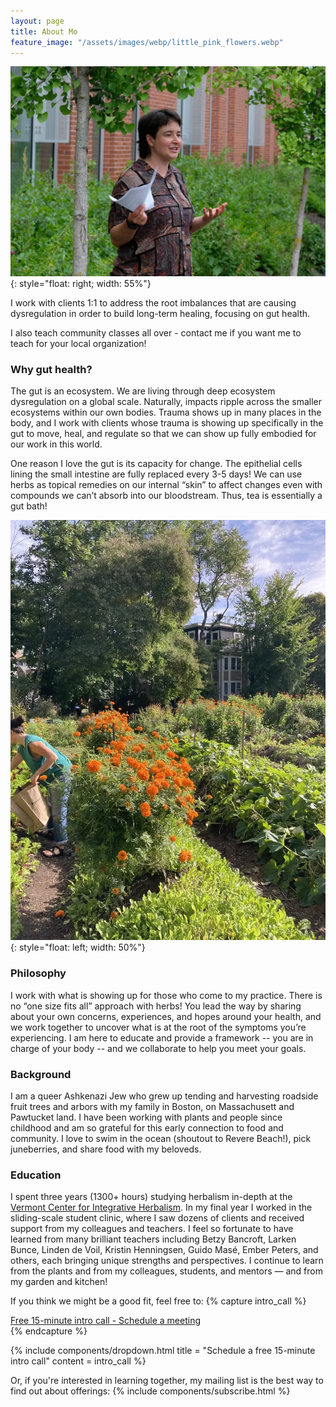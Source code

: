 ```yaml
---
layout: page
title: About Mo
feature_image: "/assets/images/webp/little_pink_flowers.webp"
---
```


![](/assets/images/webp/moginkgomedford.webp){: style="float: right; width: 55%"}

I work with clients 1:1 to address the root imbalances that are causing dysregulation in order to build long-term healing, focusing on gut health.

I also teach community classes all over - contact me if you want me to teach for your local organization!

### Why gut health?
The gut is an ecosystem. We are living through deep ecosystem dysregulation on a global scale. Naturally, impacts ripple across the smaller ecosystems within our own bodies. Trauma shows up in many places in the body, and I work with clients whose trauma is showing up specifically in the gut to move, heal, and regulate so that we can show up fully embodied for our work in this world.

One reason I love the gut is its capacity for change. The epithelial cells lining the small intestine are fully replaced every 3-5 days! We can use herbs as topical remedies on our internal “skin” to affect changes even with compounds we can’t absorb into our bloodstream. Thus, tea is essentially a gut bath!

![](/assets/images/webp/hhfarm.webp){: style="float: left; width: 50%"}

### Philosophy
I work with what is showing up for those who come to my practice. There is no “one size fits all” approach with herbs! You lead the way by sharing about your own concerns, experiences, and hopes around your health, and we work together to uncover what is at the root of the symptoms you’re experiencing. I am here to educate and provide a framework -- you are in charge of your body -- and we collaborate to help you meet your goals.

### Background
I am a queer Ashkenazi Jew who grew up tending and harvesting roadside fruit trees and arbors with my family in Boston, on Massachusett and Pawtucket land. I have been working with plants and people since childhood and am so grateful for this early connection to food and community. I love to swim in the ocean (shoutout to Revere Beach!), pick juneberries, and share food with my beloveds.

### Education
I spent three years (1300+ hours) studying herbalism in-depth at the [Vermont Center for Integrative Herbalism](https://vtherbcenter.org/). In my final year I worked in the sliding-scale student clinic, where I saw dozens of clients and received support from my colleagues and teachers. I feel so fortunate to have learned from many brilliant teachers including Betzy Bancroft, Larken Bunce, Linden de Voil, Kristin Henningsen, Guido Masé, Ember Peters, and others, each bringing unique strengths and perspectives. I continue to learn from the plants and from my colleagues, students, and mentors  — and from my garden and kitchen!

If you think we might be a good fit, feel free to:
{% capture intro_call %}
<script type="text/javascript" async src="https://static.zcal.co/embed/v1/embed.js"></script>
<div class="zcal-inline-widget"><a href="https://zcal.co/i/skfZFt1q">Free 15-minute intro call - Schedule a meeting</a></div>
{% endcapture %}

{% include components/dropdown.html 
  title = "Schedule a free 15-minute intro call"
  content = intro_call
%}

Or, if you're interested in learning together, my mailing list is the best way to find out about offerings:
{% include components/subscribe.html %}
